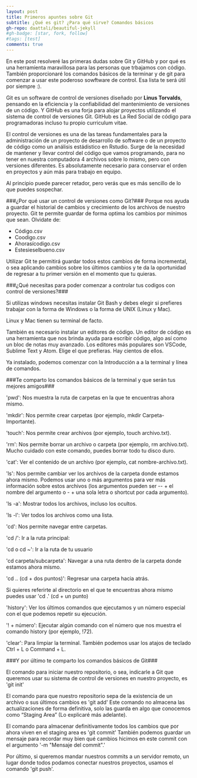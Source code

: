 ```yaml
---
layout: post
title: Primeros apuntes sobre Git
subtitle: ¿Qué es git? ¿Para qué sirve? Comandos básicos
gh-repo: daattali/beautiful-jekyll
#gh-badge: [star, fork, follow]
#tags: [test]
comments: true
---
```

En este post resolveré las primeras dudas sobre Git y GitHub y por qué es una herramienta maravillosa para las personas que trbajamos con código. También proporcionaré los comandos básicos de la terminar y de git para comenzar a usar este poderoso sowftware de control. Esa lista te será útil por siempre :).

Git es un software de control de versiones diseñado por **Linus Torvalds**, pensando en la eficiencia y la confiabilidad del mantenimiento de versiones de un código. Y GitHub es una forja para alojar proyectos utilizando el sistema de control de versiones Git. GitHub es La Red Social de código para programadoras incluso tu propio curriculum vitae. 

El control de versiones es una de las tareas fundamentales para la administración de un proyecto de desarrollo de software o de un proyecto de código como un análisis estádistico en Rstudio. Surge de la necesidad de mantener y llevar control del código que vamos programando, para no tener en nuestra computadora 4 archivos sobre lo mismo, pero con versiones diferentes. Es absolutamente necesario para conservar el orden en proyectos y aún más para trabajo en equipo. 

Al principio puede parecer retador, pero verás que es más sencillo de lo que puedes sospechar.

###¿Por qué usar un control de versiones como Git?###
Porque nos ayuda a guardar el historial de cambios y crecimiento de los archivos de nuestro proyecto. Git te permite guardar de forma optima los cambios por mínimos que sean. Olvidate de:

- Código.csv
- Coodigo.csv
- Ahorasícodigo.csv
- Estesieselbueno.csv

Utilizar Git te permitirá guardar todos estos cambios de forma incremental, o sea aplicando cambios sobre los últimos cambios y te da la oportunidad de regresar a tu primer versión en el momento que tu quieras.

###¿Qué necesitas para poder comenzar a controlar tus codigos con control de versiones?###

Si utilizas windows necesitas instalar Git Bash y debes elegir si prefieres trabajar con la forma de Windows o la forma de UNIX (Linux y Mac).

Linux y Mac tienen su terminal de facto.

También es necesario instalar un editores de código. Un editor de código es una herramienta que nos brinda ayuda para escribir código, algo así como un bloc de notas muy avanzado. Los editores más populares son VSCode, Sublime Text y Atom. Elige el que prefieras. Hay cientos de ellos.

Ya instalado, podemos comenzar con la Introducción a a la terminal y línea de comandos.

###Te comparto los comandos básicos de la terminal y que serán tus mejores amigos###

'pwd': Nos muestra la ruta de carpetas en la que te encuentras ahora mismo.

'mkdir': Nos permite crear carpetas (por ejemplo, mkdir Carpeta-Importante).

'touch': Nos permite crear archivos (por ejemplo, touch archivo.txt).

'rm': Nos permite borrar un archivo o carpeta (por ejemplo, rm archivo.txt). Mucho cuidado con este comando, puedes borrar todo tu disco duro.

'cat': Ver el contenido de un archivo (por ejemplo, cat nombre-archivo.txt).

'ls': Nos permite cambiar ver los archivos de la carpeta donde estamos ahora mismo. Podemos usar uno o más argumentos para ver más información sobre estos archivos (los argumentos pueden ser -- + el nombre del argumento o - + una sola letra o shortcut por cada argumento).

'ls -a': Mostrar todos los archivos, incluso los ocultos.

'ls -l': Ver todos los archivos como una lista.

'cd': Nos permite navegar entre carpetas.

'cd /': Ir a la ruta principal:

'cd o cd ~': Ir a la ruta de tu usuario

'cd carpeta/subcarpeta': Navegar a una ruta dentro de la carpeta donde estamos ahora mismo.

'cd .. (cd + dos puntos)': Regresar una carpeta hacia atrás.

Si quieres referirte al directorio en el que te encuentras ahora mismo puedes usar 'cd .' (cd + un punto)

'history': Ver los últimos comandos que ejecutamos y un número especial con el que podemos repetir su ejecución.

'! + número': Ejecutar algún comando con el número que nos muestra el comando history (por ejemplo, !72).

'clear': Para limpiar la terminal. También podemos usar los atajos de teclado Ctrl + L o Command + L.

###Y por último te comparto los comandos básicos de Git###

El comando para iniciar nuestro repositorio, o sea, indicarle a Git que queremos usar su sistema de control de versiones en nuestro proyecto, es 'git init'

El comando para que nuestro repositorio sepa de la existencia de un archivo o sus últimos cambios es 'git add'
Este comando no almacena las actualizaciones de forma definitiva, solo las guarda en algo que conocemos como “Staging Area” (Lo explicaré más adelante).

El comando para almacenar definitivamente todos los cambios que por ahora viven en el staging area es 'git commit'
También podemos guardar un mensaje para recordar muy bien qué cambios hicimos en este commit con el argumento '-m "Mensaje del commit".'

Por último, si queremos mandar nuestros commits a un servidor remoto, un lugar donde todos podamos conectar nuestros proyectos, usamos el comando 'git push'.
